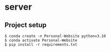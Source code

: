 # server

## Project setup
```
$ conda create -n Personal-Website python=3.10
$ conda activate Personal-Website
$ pip install -r requirements.txt
```